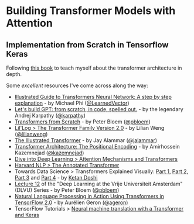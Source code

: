 # Building Transformer Models with Attention
## Implementation from Scratch in Tensorflow Keras

Following [this book](https://machinelearningmastery.com/transformer-models-with-attention/) to teach myself about the transformer architecture in depth.

Some *excellent* resources I've come across along the way:
* [Illustrated Guide to Transformers Neural Network: A step by step explanation](https://youtu.be/4Bdc55j80l8) - by Michael Phi ([@LearnedVector](https://github.com/LearnedVector))
* [Let's build GPT: from scratch, in code, spelled out.](https://youtu.be/kCc8FmEb1nY) - by the legendary Andrej Karpathy ([@karpathy](https://github.com/karpathy))
* [Transformers from Scratch](https://peterbloem.nl/blog/transformers) - by Peter Bloem ([@pbloem](https://github.com/pbloem))
* [Lil'Log > The Transformer Family Version 2.0](https://lilianweng.github.io/posts/2023-01-27-the-transformer-family-v2/) - by Lilian Weng ([@lilianweng](https://github.com/lilianweng))
* [The Illustrated Transformer](http://jalammar.github.io/illustrated-transformer/) - by Jay Alammar ([@jalammar](https://jalammar.github.io/))
* [Transformer Architecture: The Positional Encoding](https://kazemnejad.com/blog/transformer_architecture_positional_encoding/) - by Amirhossein Kazemnejad ([@kazemnejad](https://github.com/kazemnejad))
* [Dive into Deep Learning > Attention Mechanisms and Transformers](https://d2l.ai/chapter_attention-mechanisms-and-transformers/index.html)
* [Harvard NLP > The Annotated Transformer](http://nlp.seas.harvard.edu/2018/04/03/attention.html)
* Towards Data Science > Transformers Explained Visually: [Part 1](https://towardsdatascience.com/transformers-explained-visually-part-1-overview-of-functionality-95a6dd460452), [Part 2](https://towardsdatascience.com/transformers-explained-visually-part-2-how-it-works-step-by-step-b49fa4a64f34), [Part 3](https://towardsdatascience.com/transformers-explained-visually-part-3-multi-head-attention-deep-dive-1c1ff1024853) and [Part 4](https://towardsdatascience.com/transformers-explained-visually-not-just-how-but-why-they-work-so-well-d840bd61a9d3) - by [Ketan Doshi](https://ketanhdoshi.medium.com/)
* [Lecture 12](https://www.youtube.com/playlist?list=PLIXJ-Sacf8u60G1TwcznBmK6rEL3gmZmV) of the "Deep Learning at the Vrije Universiteit Amsterdam" (DLVU) Series - by Peter Bloem ([@pbloem](https://github.com/pbloem))
* [Natural Language Processing in Action Using Transformers in TensorFlow 2.0](https://youtu.be/07iAf5_eix0?si=gBvYSfrKgHlwqsSo) - by Aurélien Geron [(@ageron)](https://github.com/ageron)
* TensorFlow Tutorials > [Neural machine translation with a Transformer and Keras](https://www.tensorflow.org/text/tutorials/transformer)
